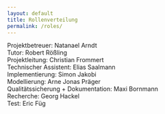 ```yaml
---
layout: default
title: Rollenverteilung
permalink: /roles/
---
```


Projektbetreuer: Natanael Arndt<br />
Tutor: Robert Rößling<br />
Projektleitung: Christian Frommert<br />
Technischer Assistent: Elias Saalmann<br />
Implementierung: Simon Jakobi<br />
Modellierung: Arne Jonas Präger<br />
Qualitätssicherung + Dokumentation: Maxi Bornmann<br />
Recherche: Georg Hackel<br />
Test: Eric Füg<br />
